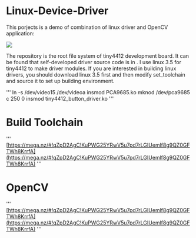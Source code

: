 # Linux-Device-Driver

This porjects is a demo of combination of linux driver and OpenCV application:

![](https://github.com/lineagech/Linux-Device-Driver/blob/master/BD.JPG)

The repository is the root file system of tiny4412 development board. It can be found that self-developed driver source code is in [](kernel_3_5_0/drivers/char). I use linux 3.5 for tiny4412 to make driver modules. If you are interested in building linux drivers, you should download linux 3.5 first and then modify set_toolchain and source it to set up building environment.

'''
ln -s /dev/video15 /dev/videoa 
insmod PCA9685.ko
mknod /dev/pca9685 c 250 0
insmod tiny4412_button_driver.ko
'''

# Build Toolchain
'''
[https://mega.nz/#!qZpD2AgC!KuPWG25YRwV5u7pd7rLGIUemlf8g9QZ0GFTWh8KrrfA](https://mega.nz/#!qZpD2AgC!KuPWG25YRwV5u7pd7rLGIUemlf8g9QZ0GFTWh8KrrfA)
'''

# OpenCV
'''
[https://mega.nz/#!qZpD2AgC!KuPWG25YRwV5u7pd7rLGIUemlf8g9QZ0GFTWh8KrrfA](https://mega.nz/#!qZpD2AgC!KuPWG25YRwV5u7pd7rLGIUemlf8g9QZ0GFTWh8KrrfA)
'''
